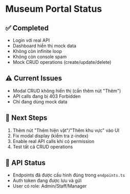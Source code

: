 # Museum Portal Status

## ✅ Completed
- Login với real API
- Dashboard hiển thị mock data
- Không còn infinite loop
- Không còn console spam
- Mock CRUD operations (create/update/delete)

## ⚠️ Current Issues
- Modal CRUD không hiển thị (cần thêm nút "Thêm")
- API calls đang bị 403 Forbidden
- Chỉ đang dùng mock data

## 📝 Next Steps
1. Thêm nút "Thêm hiện vật"/"Thêm khu vực" vào UI
2. Fix modal display (kiểm tra z-index)
3. Enable real API calls khi có permission
4. Test tất cả CRUD operations

## 🔑 API Status
- Endpoints đã được cấu hình đúng trong `endpoints.ts`
- Auth token đang được lưu và gửi
- User có role: Admin/Staff/Manager

